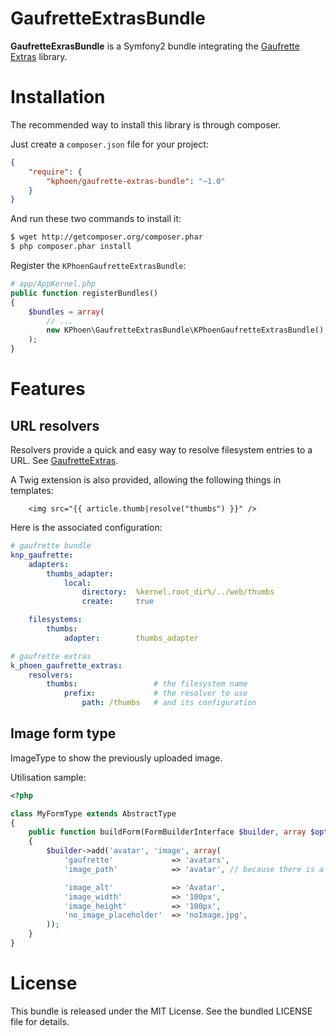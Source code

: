 GaufretteExtrasBundle
=====================

**GaufretteExrasBundle** is a Symfony2 bundle integrating the [Gaufrette Extras](https://github.com/K-Phoen/gaufrette-extras) library.


Installation
============

The recommended way to install this library is through composer.

Just create a `composer.json` file for your project:

```json
{
    "require": {
        "kphoen/gaufrette-extras-bundle": "~1.0"
    }
}
```

And run these two commands to install it:

```bash
$ wget http://getcomposer.org/composer.phar
$ php composer.phar install
```

Register the `KPhoenGaufretteExtrasBundle`:

```php
# app/AppKernel.php
public function registerBundles()
{
    $bundles = array(
        // ...
        new KPhoen\GaufretteExtrasBundle\KPhoenGaufretteExtrasBundle(),
    );
}
```


Features
========

URL resolvers
-------------

Resolvers provide a quick and easy way to resolve filesystem entries to a URL.
See [GaufretteExtras](https://github.com/K-Phoen/gaufrette-extras).

A Twig extension is also provided, allowing the following things in templates:

```jinja
    <img src="{{ article.thumb|resolve("thumbs") }}" />
```

Here is the associated configuration:

```yaml
# gaufrette bundle
knp_gaufrette:
    adapters:
        thumbs_adapter:
            local:
                directory:  %kernel.root_dir%/../web/thumbs
                create:     true

    filesystems:
        thumbs:
            adapter:        thumbs_adapter

# gaufrette extras
k_phoen_gaufrette_extras:
    resolvers:
        thumbs:                 # the filesystem name
            prefix:             # the resolver to use
                path: /thumbs   # and its configuration
```


Image form type
---------------

ImageType to show the previously uploaded image.

Utilisation sample:

```php
<?php

class MyFormType extends AbstractType
{
    public function buildForm(FormBuilderInterface $builder, array $options)
    {
        $builder->add('avatar', 'image', array(
            'gaufrette'             => 'avatars',
            'image_path'            => 'avatar', // because there is a getAvatar() method in the data class

            'image_alt'             => 'Avatar',
            'image_width'           => '100px',
            'image_height'          => '100px',
            'no_image_placeholder'  => 'noImage.jpg',
        ));
    }
}
```


License
=======

This bundle is released under the MIT License. See the bundled LICENSE file
for details.

